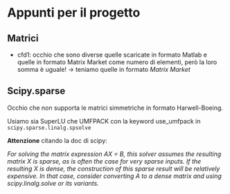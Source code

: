 # Appunti per il progetto

## Matrici

- cfd1: occhio che sono diverse quelle scaricate in formato Matlab e quelle in formato Matrix Market come numero di elementi, però la loro somma è uguale! -> teniamo quelle in formato *Matrix Market*

## Scipy.sparse

Occhio che non supporta le matrici simmetriche in formato Harwell-Boeing.

Usiamo sia SuperLU che UMFPACK con la keyword use_umfpack in `scipy.sparse.linalg.spsolve`

**Attenzione** citando la doc di scipy:

*For solving the matrix expression AX = B, this solver assumes the resulting matrix X is sparse, as is often the case for very sparse inputs. If the resulting X is dense, the construction of this sparse result will be relatively expensive. In that case, consider converting A to a dense matrix and using scipy.linalg.solve or its variants.*
